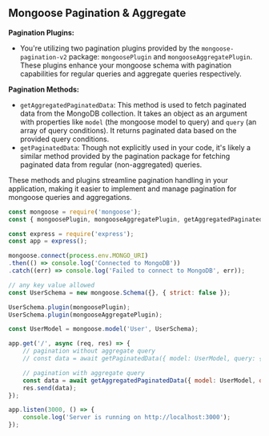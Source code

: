 ## Mongoose Pagination & Aggregate

**Pagination Plugins:**
- You're utilizing two pagination plugins provided by the `mongoose-pagination-v2` package: `mongoosePlugin` and `mongooseAggregatePlugin`. These plugins enhance your mongoose schema with pagination capabilities for regular queries and aggregate queries respectively.

**Pagination Methods:**
- `getAggregatedPaginatedData`: This method is used to fetch paginated data from the MongoDB collection. It takes an object as an argument with properties like `model` (the mongoose model to query) and `query` (an array of query conditions). It returns paginated data based on the provided query conditions.
- `getPaginatedData`: Though not explicitly used in your code, it's likely a similar method provided by the pagination package for fetching paginated data from regular (non-aggregated) queries.

These methods and plugins streamline pagination handling in your application, making it easier to implement and manage pagination for mongoose queries and aggregations.


```javascript
const mongoose = require('mongoose');
const { mongoosePlugin, mongooseAggregatePlugin, getAggregatedPaginatedData, getPaginatedData } = require('mongoose-pagination-v2');

const express = require('express');
const app = express();

mongoose.connect(process.env.MONGO_URI)
.then(() => console.log('Connected to MongoDB'))
.catch((err) => console.log('Failed to connect to MongoDB', err));

// any key value allowed
const UserSchema = new mongoose.Schema({}, { strict: false });

UserSchema.plugin(mongoosePlugin);
UserSchema.plugin(mongooseAggregatePlugin);

const UserModel = mongoose.model('User', UserSchema);

app.get('/', async (req, res) => {
    // pagination without aggregate query
    // const data = await getPaginatedData({ model: UserModel, query: {}, page: 1, limit: 10 });

    // pagination with aggregate query
    const data = await getAggregatedPaginatedData({ model: UserModel, query: [], page: 1, limit: 10 });
    res.send(data);
});

app.listen(3000, () => {
    console.log('Server is running on http://localhost:3000');
});
